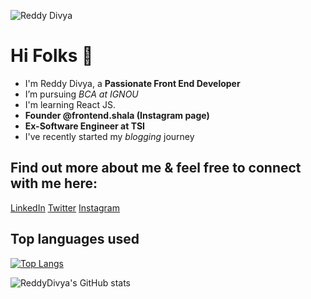 <!-- ![Divya](https://media-exp1.licdn.com/dms/image/C5603AQFDOiY-yy66IQ/profile-displayphoto-shrink_800_800/0/1634569925842?e=1641427200&v=beta&t=R-MPkNaX_rWh6Er85zliDGXd7SscVETryNFgY2wPoHg) -->

<!-- ![Reddy Divya](https://media-exp1.licdn.com/dms/image/C5616AQEzzmZe_ADm-Q/profile-displaybackgroundimage-shrink_200_800/0/1634573213796?e=1641427200&v=beta&t=L0jXH27B6W-lHvM3kxHnMPhalJFeMJpgBRUsjBCUV58) -->
![Reddy Divya](https://pbs.twimg.com/profile_banners/1427992702289776643/1634573353/600x200)

# Hi Folks 👋

- I'm Reddy Divya, a **Passionate Front End Developer**
- I’m pursuing *BCA at IGNOU* 
- I'm learning React JS.
- **Founder @frontend.shala (Instagram page)**
- **Ex-Software Engineer at TSI**
- I've recently started my *blogging* journey

## Find out more about me & feel free to connect with me here:
 
[LinkedIn](https://www.linkedin.com/in/divya-reddy-58025a12b/)
[Twitter](https://twitter.com/thedivyareddyy)
[Instagram](https://www.instagram.com/p/CVQiVHyPDKN/?utm_medium=copy_link)

## Top languages used
[![Top Langs](https://github-readme-stats.vercel.app/api/top-langs/?username=ReddyDivya&langs_count=8&layout=compact)](https://github.com/ReddyDivya/github-readme-stats)

![ReddyDivya's GitHub stats](https://github-readme-stats.vercel.app/api?username=ReddyDivya&show_icons=true&theme=synthwave)

